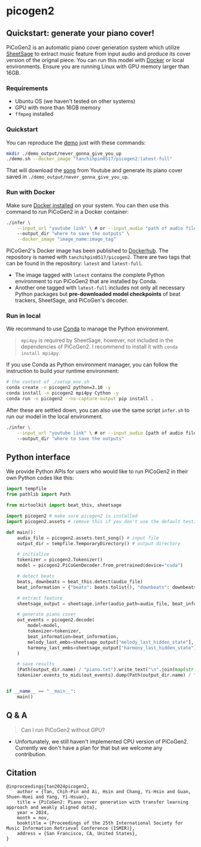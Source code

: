 # picogen2

## Quickstart: generate your piano cover!
PiCoGen2 is an automatic piano cover generation system which utilize [SheetSage](https://github.com/chrisdonahue/sheetsage) to extract music feature from input audio and produce its cover version of the orignal piece.
You can run this model with [Docker](https://docs.docker.com/) or local environments. Ensure you are running Linux with GPU memory larger than 16GB.

### Requirements
* Ubuntu OS (we haven't tested on other systems)
* GPU with more than 16GB memory
* `ffmpeg` installed

### Quickstart
You can reproduce the [demo]() just with these commands:
```sh
mkdir ./demo_output/never_gonna_give_you_up
./demo.sh --docker_image "tanchihpin0517/picogen2:latest-full"
```
That will download the [song](https://www.youtube.com/watch?v=dQw4w9WgXcQ) from Youtube and generate its piano cover saved in `./demo_output/never_gonna_give_you_up`.



### Run with Docker
Make sure [Docker installed](https://docs.docker.com/desktop/install/linux-install/) on your system. You can then use this command to run PiCoGen2 in a Docker container:
```sh
./infer \
    --input_url "youtube link" \ # or --input_audio "path of audio file"
    --output_dir "where to save the outputs" \
    --docker_image "image_name:image_tag"
```
PiCoGen2's Docker image has been published to [Dockerhub](https://hub.docker.com/repository/docker/tanchihpin0517/picogen2/general). The repository is named with `tanchihpin0517/picogen2`. There are two tags that can be found in the repository: `latest` and `latest-full`.

- The image tagged with `latest` contains the complete Python environment to run PiCoGen2 that are installed by Conda.
- Another one tagged with `latest-full` includes not only all necessary Python packages but **pre-downloaded model checkpoints** of beat trackers, SheetSage, and PiCoGen's decoder.


### Run in local
We recommand to use [Conda](https://conda.io/projects/conda/en/latest/user-guide/getting-started.html) to manage the Python environment.

> `mpi4py` is required by SheetSage, however, not included in the dependencies of PiCoGen2. I recommend to install it with `conda install mpi4py`.

If you use Conda as Python environment manager, you can follow the instruction to build your runtime environment:
```sh
# the content of ./setup_env.sh
conda create -n picogen2 python=3.10 -y
conda install -n picogen2 mpi4py Cython -y
conda run -n picogen2 --no-capture-output pip install .
```
After these are settled down, you can also use the same script `infer.sh` to run our model in the local environment.
```sh
./infer \
    --input_url "youtube link" \ # or --input_audio [path of audio file] 
    --output_dir "where to save the outputs"
```



## Python interface
We provide Python APIs for users who would like to run PiCoGen2 in their own Python codes like this:
```python
import tempfile
from pathlib import Path

from mirtoolkit import beat_this, sheetsage

import picogen2 # make sure picogen2 is installed
import picogen2.assets # remove this if you don't use the default testing song

def main():
    audio_file = picogen2.assets.test_song() # input file
    output_dir = tempfile.TemporaryDirectory() # output directory

    # initialize
    tokenizer = picogen2.Tokenizer()
    model = picogen2.PiCoGenDecoder.from_pretrained(device="cuda")

    # detect beats
    beats, downbeats = beat_this.detect(audio_file)
    beat_information = {"beats": beats.tolist(), "downbeats": downbeats.tolist()}

    # extract feature
    sheetsage_output = sheetsage.infer(audio_path=audio_file, beat_information=beat_information)

    # generate piano cover
    out_events = picogen2.decode(
        model=model,
        tokenizer=tokenizer,
        beat_information=beat_information,
        melody_last_embs=sheetsage_output["melody_last_hidden_state"],
        harmony_last_embs=sheetsage_output["harmony_last_hidden_state"],
    )

    # save results
    (Path(output_dir.name) / "piano.txt").write_text("\n".join(map(str, out_events)))
    tokenizer.events_to_midi(out_events).dump(Path(output_dir.name) / "piano.mid")


if __name__ == "__main__":
    main()
```

## Q & A
> Can I run PiCoGen2 without GPU?
- Unfortunately, we still haven't implemented CPU version of PiCoGen2. Currently we don't have a plan for that but we welcome any contribution.



## Citation
```
@inproceedings{tan2024picogen2,
    author = {Tan, Chih-Pin and Ai, Hsin and Chang, Yi-Hsin and Guan, Shuen-Huei and Yang, Yi-Hsuan},
    title = {PiCoGen2: Piano cover generation with transfer learning approach and weakly aligned data},
    year = 2024,
    month = nov,
    booktitle = {Proceedings of the 25th International Society for Music Information Retrieval Conference (ISMIR)},
    address = {San Francisco, CA, United States},
}
```